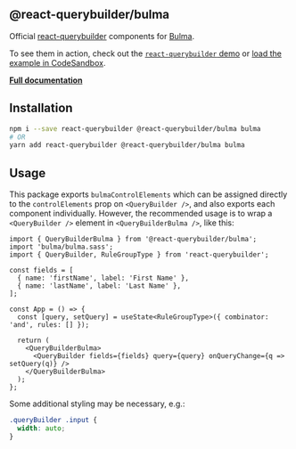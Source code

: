 ## @react-querybuilder/bulma

Official [react-querybuilder](https://npmjs.com/package/react-querybuilder) components for [Bulma](https://bulma.io/).

To see them in action, check out the [`react-querybuilder` demo](https://react-querybuilder.js.org/demo/bulma) or [load the example in CodeSandbox](https://codesandbox.io/s/github/react-querybuilder/react-querybuilder/tree/main/examples/bulma).

**[Full documentation](https://react-querybuilder.js.org/)**

## Installation

```bash
npm i --save react-querybuilder @react-querybuilder/bulma bulma
# OR
yarn add react-querybuilder @react-querybuilder/bulma bulma
```

## Usage

This package exports `bulmaControlElements` which can be assigned directly to the `controlElements` prop on `<QueryBuilder />`, and also exports each component individually. However, the recommended usage is to wrap a `<QueryBuilder />` element in `<QueryBuilderBulma />`, like this:

```tsx
import { QueryBuilderBulma } from '@react-querybuilder/bulma';
import 'bulma/bulma.sass';
import { QueryBuilder, RuleGroupType } from 'react-querybuilder';

const fields = [
  { name: 'firstName', label: 'First Name' },
  { name: 'lastName', label: 'Last Name' },
];

const App = () => {
  const [query, setQuery] = useState<RuleGroupType>({ combinator: 'and', rules: [] });

  return (
    <QueryBuilderBulma>
      <QueryBuilder fields={fields} query={query} onQueryChange={q => setQuery(q)} />
    </QueryBuilderBulma>
  );
};
```

Some additional styling may be necessary, e.g.:

```css
.queryBuilder .input {
  width: auto;
}
```
